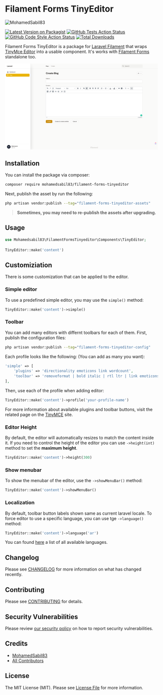 # Filament Forms TinyEditor

<img src="https://banners.beyondco.de/Filament%20Forms%20TinyEditor.png?theme=light&packageManager=composer+require&packageName=mohamedsabil83%2Ffilament-forms-tinyeditor&pattern=autumn&style=style_1&description=By+MohamedSabil83&md=1&showWatermark=1&fontSize=100px&images=https%3A%2F%2Flaravel.com%2Fimg%2Flogomark.min.svg" alt="MohamedSabil83"/>

[![Latest Version on Packagist](https://img.shields.io/packagist/v/mohamedsabil83/filament-forms-tinyeditor.svg?style=flat-square)](https://packagist.org/packages/mohamedsabil83/filament-forms-tinyeditor)
[![GitHub Tests Action Status](https://img.shields.io/github/workflow/status/mohamedsabil83/filament-forms-tinyeditor/run-tests?label=tests)](https://github.com/mohamedsabil83/filament-forms-tinyeditor/actions?query=workflow%3Arun-tests+branch%3Amain)
[![GitHub Code Style Action Status](https://img.shields.io/github/workflow/status/mohamedsabil83/filament-forms-tinyeditor/Check%20&%20fix%20styling?label=code%20style)](https://github.com/mohamedsabil83/filament-forms-tinyeditor/actions?query=workflow%3A"Check+%26+fix+styling"+branch%3Amain)
[![Total Downloads](https://img.shields.io/packagist/dt/mohamedsabil83/filament-forms-tinyeditor.svg?style=flat-square)](https://packagist.org/packages/mohamedsabil83/filament-forms-tinyeditor)

Filament Forms TinyEditor is a package for [Laravel Filament](https://github.com/laravel-filament/filament) that wraps [TinyMce Editor](https://www.tiny.cloud) into a usable component. It's works with [Filament Forms](https://filamentadmin.com/docs/2.x/forms/installation) standalone too.

![Editor example](./art/editor.png)

## Installation

You can install the package via composer:

```bash
composer require mohamedsabil83/filament-forms-tinyeditor
```

Next, publish the asset by run the following:

```bash
php artisan vendor:publish --tag="filament-forms-tinyeditor-assets"
```

> **Sometimes, you may need to re-publish the assets after upgrading.**

## Usage

```php
use Mohamedsabil83\FilamentFormsTinyeditor\Components\TinyEditor;

TinyEditor::make('content')
```

## Customiziation

There is some customization that can be applied to the editor.

### **Simple editor**

To use a predefined simple editor, you may use the `simple()` method:

```php
TinyEditor::make('content')->simple()
```

### **Toolbar**

You can add many editors with differnt toolbars for each of them. First, publish the configuration files:

```bash
php artisan vendor:publish --tag="filament-forms-tinyeditor-config"
```

Each profile looks like the following: (You can add as many you want):

```php
'simple' => [
    'plugins' => 'directionality emoticons link wordcount',
    'toolbar' => 'removeformat | bold italic | rtl ltr | link emoticons',
],
```

Then, use each of the profile when adding editor:

```php
TinyEditor::make('content')->profile('your-profile-name')
```

For more information about available plugins and toolbar buttons, visit the related page on the [TinyMCE](https://www.tiny.cloud/docs/advanced/available-toolbar-buttons) site.

### **Editor Height**

By default, the editor will automatically resizes to match the content inside it. If you need to control the height of the editor you can use `->height(int)` method to set the **maximum height**.

```php
TinyEditor::make('content')->height(300)
```

### **Show menubar**

To show the menubar of the editor, use the `->showMenuBar()` method:

```php
TinyEditor::make('content')->showMenuBar()
```

### **Localization**

By default, toolbar button labels shown same as current laravel locale. To force editor to use a specific language, you can use tge `->language()` method:

```php
TinyEditor::make('content')->language('ar')
```

You can found [here](https://github.com/mohamedsabil83/filament-forms-tinyeditor/tree/main/resources/dist/tinymce/langs) a list of all available languages.

## Changelog

Please see [CHANGELOG](CHANGELOG.md) for more information on what has changed recently.

## Contributing

Please see [CONTRIBUTING](.github/CONTRIBUTING.md) for details.

## Security Vulnerabilities

Please review [our security policy](../../security/policy) on how to report security vulnerabilities.

## Credits

-   [MohamedSabil83](https://github.com/mohamedsabil83)
-   [All Contributors](../../contributors)

## License

The MIT License (MIT). Please see [License File](LICENSE.md) for more information.
